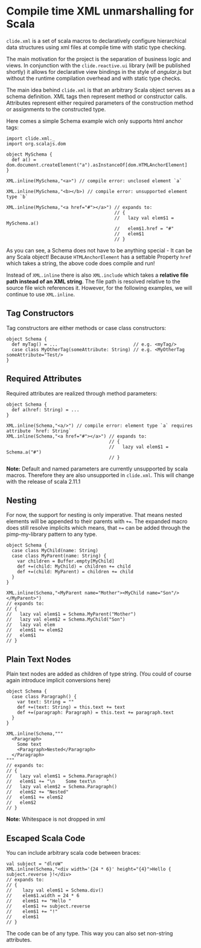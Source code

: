 Compile time XML unmarshalling for Scala
=========

`clide.xml` is a set of scala macros to declaratively configure hierarchical data structures using xml files at compile time with static type checking.

The main motivation for the project is the separation of business logic and views. In conjunction with the `clide.reactive.ui` library (will be published shortly) it allows for declarative view bindings in the style of *angular.js* but without the runtime compilation overhead and with static type checks.

The main idea behind `clide.xml` is that an arbitrary Scala object serves as a schema definition. XML tags then represent method or constructor calls. Attributes represent either required parameters of the construction method or assignments to the constructed type.

Here comes a simple Schema example wich only supports html anchor tags:

    import clide.xml._
    import org.scalajs.dom
    
    object MySchema {
      def a() = dom.document.createElement("a").asInstanceOf[dom.HTMLAnchorElement]
    }
    
    XML.inline(MySchema,"<a>") // compile error: unclosed element `a`
    
    XML.inline(MySchema,"<b></b>) // compile error: unsupported element type `b`
    
    XML.inline(MySchema,"<a href="#"></a>") // expands to:
                                            // {
                                            //   lazy val elem$1 = MySchema.a()
                                            //   elem$1.href = "#"
                                            //   elem$1
                                            // }
                                               

As you can see, a Schema does not have to be anything special - It can be any Scala object!
Because `HTMLAnchorElement` has a settable Property `href` which takes a string, the above code does compile and run!

Instead of `XML.inline` there is also `XML.include` which takes a **relative file path instead of an XML string**. The file path is resolved relative to the source file wich references it. However, for the following examples, we will continue to use `XML.inline`.

Tag Constructors
---

Tag constructors are either methods or case class constructors:

    object Schema {
      def myTag() = ...                            // e.g. <myTag/>
      case class MyOtherTag(someAttribute: String) // e.g. <MyOtherTag someAttribute="Test/>
    }

Required Attributes
---

Required attributes are realized through method parameters:

    object Schema {
      def a(href: String) = ...
    }
    
    XML.inline(Schema,"<a/>") // compile error: element type `a` requires attribute `href: String`
    XML.inline(Schema,"<a href="#"></a>") // expands to:
                                          // {
                                          //   lazy val elem$1 = Schema.a("#")
                                          // }

**Note:** Default and named parameters are currently unsupported by scala macros. Therefore they are also unsupported in `clide.xml`. This will change with the release of scala 2.11.1

Nesting
---

For now, the support for nesting is only imperative. That means nested elements will be appended to their parents with `+=`. The expanded macro does still resolve implicits which means, that `+=` can be added through the pimp-my-library pattern to any type.

    object Schema {
      case class MyChild(name: String)
      case class MyParent(name: String) {
        var children = Buffer.empty[MyChild]
        def +=(child: MyChild) = children += child
        def +=(child: MyParent) = children += child
      }
    }
    
    XML.inline(Schema,"<MyParent name="Mother"><MyChild name="Son"/></MyParent>")
    // expands to:
    // {
    //   lazy val elem$1 = Schema.MyParent("Mother")
    //   lazy val elem$2 = Schema.MyChild("Son")
    //   lazy val elem
    //   elem$1 += elem$2
    //   elem$1
    // }

Plain Text Nodes
---

Plain text nodes are added as children of type string. (You could of course again introduce implicit conversions here)

    object Schema {
      case class Paragraph() {
        var text: String = ""
        def +=(text: String) = this.text += text
        def +=(paragraph: Paragraph) = this.text += paragraph.text
      }
    }
    
    XML.inline(Schema,"""
      <Paragraph>
        Some text
        <Paragraph>Nested</Paragraph>
      </Paragraph>
    """
    // expands to:
    // {
    //   lazy val elem$1 = Schema.Paragraph()
    //   elem$1 += "\n    Some text\n    "
    //   lazy val elem$2 = Schema.Paragraph()
    //   elem$2 += "Nested"
    //   elem$1 += elem$2
    //   elem$2
    // }
    
**Note:** Whitespace is not dropped in xml

Escaped Scala Code
---

You can include arbitrary scala code between braces:

    val subject = "dlroW"
    XML.inline(Schema,"<div width='{24 * 6}' height="{4}">Hello { subject.reverse }!</div>
    // expands to:
    // { 
    //    lazy val elem$1 = Schema.div()
    //    elem$1.width = 24 * 6
    //    elem$1 += "Hello "
    //    elem$1 += subject.reverse
    //    elem$1 += "!"
    //    elem$1
    // }
    
The code can be of any type. This way you can also set non-string attributes.

